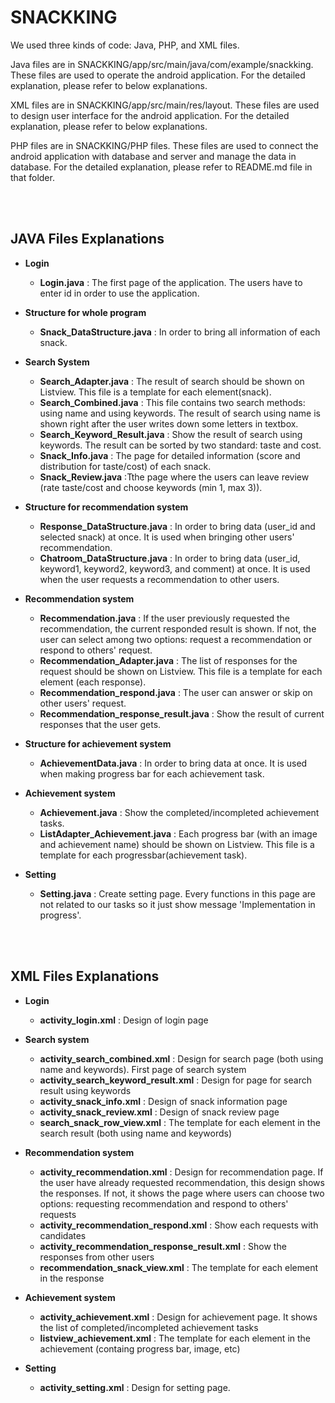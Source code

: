 # SNACKKING
 
 We used three kinds of code: Java, PHP, and XML files.
 
 Java files are in SNACKKING/app/src/main/java/com/example/snackking. These files are used to operate the android application. For the detailed explanation, please refer to below explanations.
 
 XML files are in SNACKKING/app/src/main/res/layout. These files are used to design user interface for the android application. For the detailed explanation, please refer to below explanations.
 
 PHP files are in SNACKKING/PHP files. These files are used to connect the android application with database and server and manage the data in database. For the detailed explanation, please refer to README.md file in that folder.
 
<br><br>
<h2>JAVA Files Explanations</h2>

- <b>Login</b>
  - <b>Login.java</b> : The first page of the application. The users have to enter id in order to use the application.

- <b>Structure for whole program</b>
  - <b>Snack_DataStructure.java</b> : In order to bring all information of each snack.

- <b>Search System</b>
  - <b>Search_Adapter.java</b> : The result of search should be shown on Listview. This file is a template for each element(snack).
  - <b>Search_Combined.java</b> : This file contains two search methods: using name and using keywords. The result of search using name is shown right after the user writes down some letters in textbox.
  - <b>Search_Keyword_Result.java</b> : Show the result of search using keywords. The result can be sorted by two standard: taste and cost.
  - <b>Snack_Info.java</b> : The page for detailed information (score and distribution for taste/cost) of each snack.
  - <b>Snack_Review.java</b> :Tthe page where the users can leave review (rate taste/cost and choose keywords (min 1, max 3)).

- <b>Structure for recommendation system</b>
  - <b>Response_DataStructure.java</b> : In order to bring data (user_id and selected snack) at once. It is used when bringing other users' recommendation.
  - <b>Chatroom_DataStructure.java</b> : In order to bring data (user_id, keyword1, keyword2, keyword3, and comment) at once. It is used when the user requests a recommendation to other users.

- <b>Recommendation system</b>
  - <b>Recommendation.java</b> : If the user previously requested the recommendation, the current responded result is shown. If not, the user can select among two options: request a recommendation or respond to others' request.
  - <b>Recommendation_Adapter.java</b> : The list of responses for the request should be shown on Listview. This file is a template for each element (each response).
  - <b>Recommendation_respond.java</b> : The user can answer or skip on other users' request.
  - <b>Recommendation_response_result.java</b> : Show the result of current responses that the user gets.

- <b>Structure for achievement system</b>
  - <b>AchievementData.java</b> : In order to bring data at once. It is used when making progress bar for each achievement task.

- <b>Achievement system</b>
  - <b>Achievement.java</b> : Show the completed/incompleted achievement tasks.
  - <b>ListAdapter_Achievement.java</b> : Each progress bar (with an image and achievement name) should be shown on Listview. This file is a template for each progressbar(achievement task).

- <b>Setting</b>
  - <b>Setting.java</b> : Create setting page. Every functions in this page are not related to our tasks so it just show message 'Implementation in progress'.

<br><br>
<h2>XML Files Explanations</h2>

- <b>Login</b>
  - <b>activity_login.xml</b> : Design of login page
  
- <b>Search system</b>
  - <b>activity_search_combined.xml</b> : Design for search page (both using name and keywords). First page of search system
  - <b>activity_search_keyword_result.xml</b> : Design for page for search result using keywords
  - <b>activity_snack_info.xml</b> : Design of snack information page
  - <b>activity_snack_review.xml</b> : Design of snack review page
  - <b>search_snack_row_view.xml</b> : The template for each element in the search result (both using name and keywords)
  
- <b>Recommendation system</b>
  - <b>activity_recommendation.xml</b> : Design for recommendation page. If the user have already requested recommendation, this design shows the responses. If not, it shows the page where users can choose two options: requesting recommendation and respond to others' requests
  - <b>activity_recommendation_respond.xml</b> : Show each requests with candidates
  - <b>activity_recommendation_response_result.xml</b> : Show the responses from other users
  - <b>recommendation_snack_view.xml</b> : The template for each element in the response
  
- <b>Achievement system</b>
  - <b>activity_achievement.xml</b> : Design for achievement page. It shows the list of completed/incompleted achievement tasks
  - <b>listview_achievement.xml</b> : The template for each element in the achievement (containg progress bar, image, etc)
  
- <b>Setting</b>
  - <b>activity_setting.xml</b> : Design for setting page.
